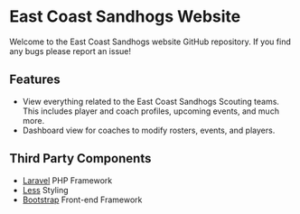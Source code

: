 
East Coast Sandhogs Website
==============
Welcome to the East Coast Sandhogs website GitHub repository. If you find any bugs please report an issue!


Features
--------------
- View everything related to the East Coast Sandhogs Scouting teams. This includes player and coach profiles, upcoming events, and much more. 
- Dashboard view for coaches to modify rosters, events, and players. 


Third Party Components 
--------------
- [Laravel](http://laravel.com/) PHP Framework
- [Less](http://lesscss.org/) Styling 
- [Bootstrap](http://getbootstrap.com/) Front-end Framework  

